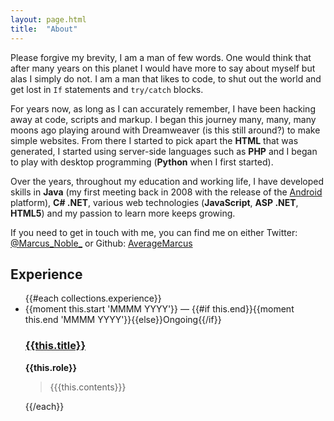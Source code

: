 ```yaml
---
layout: page.html
title:  "About"
---
```


Please forgive my brevity, I am a man of few words. One would think that after many years on this planet I would have more to say about myself but alas I simply do not. I am a man that likes to code, to shut out the world and get lost in <code>If</code> statements and <code>try/catch</code> blocks.


For years now, as long as I can accurately remember, I have been hacking away at code, scripts and markup. I began this journey many, many, many moons ago playing around with Dreamweaver (is this still around?) to make simple websites. From there I started to pick apart the <strong>HTML</strong> that was generated, I started using server-side languages such as <strong>PHP</strong> and I began to play with desktop programming (<strong>Python</strong> when I first started).


Over the years, throughout my education and working life, I have developed skills in <strong>Java</strong> (my first meeting back in 2008 with the release of the <a href="http://www.android.com/">Android <i class="icon-external-link"></i></a> platform), <strong>C# .NET</strong>, various web technologies (<strong>JavaScript</strong>, <strong>ASP .NET</strong>, <strong>HTML5</strong>) and my passion to learn more keeps growing.


If you need to get in touch with me, you can find me on either Twitter: <a href="https://www.twitter.com/Marcus_Noble_">@Marcus_Noble_</a> or Github: <a href="https://www.github.com/AverageMarcus">AverageMarcus</a>


## Experience

<ul class="experience-list">
    {{#each collections.experience}}
      <li class="card">
        <span class="label label-info">{{moment this.start 'MMMM YYYY'}} &mdash; {{#if this.end}}{{moment this.end 'MMMM YYYY'}}{{else}}Ongoing{{/if}}</span>
        <h3>
          <a href="{{this.url}}">{{this.title}} <i class="icon-external-link"></i></a>
        </h3>
        <strong>{{this.role}}</strong>
        <blockquote>
          {{{this.contents}}}
        </blockquote>
      </li>
    {{/each}}
</ul>